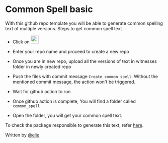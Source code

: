 # Common Spell basic

With this github repo template you will be able to generate common spelling text of multiple versions.
Steps to get common spell text

- Click on [<img src="https://s18955.pcdn.co/wp-content/uploads/2018/02/github.png" width="25"/>](https://github.com/OpenPecha/CommonSpell-basic/generate)

- Enter your repo name and proceed to create a new repo
- Once you are in new repo, upload all the versions of text in witnesses folder in newly created repo
- Push the files with commit message `Create common spell`. Without the mentioned commit message, the action won't be triggered.
- Wait for github action to run
- Once github action is complete, You will find a folder called `common_spell`
- Open the folder, you will get your common spell text.

To check the package responsible to generate this text, refer [here](https://github.com/OpenPecha/CommonSpell).

Written by [@elie](https://github.com/eroux)
